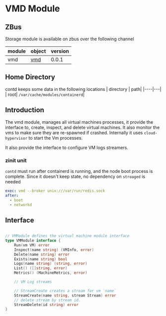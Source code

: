 <h1>VMD Module</h1>

## ZBus

Storage module is available on zbus over the following channel

| module | object | version |
|--------|--------|---------|
| vmd|[vmd](#interface)| 0.0.1|

## Home Directory

contd keeps some data in the following locations
| directory | path|
|----|---|
| root| `/var/cache/modules/containerd`|

## Introduction

The vmd module, manages all virtual machines processes, it provide the interface to, create, inspect, and delete virtual machines. It also monitor the vms to make sure they are re-spawned if crashed. Internally it uses `cloud-hypervisor` to start the Vm processes.

It also provide the interface to configure VM logs streamers.

### zinit unit

`contd` must run after containerd is running, and the node boot process is complete. Since it doesn't keep state, no dependency on `stroaged` is needed

```yaml
exec: vmd --broker unix:///var/run/redis.sock
after:
  - boot
  - networkd
```

## Interface

```go

// VMModule defines the virtual machine module interface
type VMModule interface {
	Run(vm VM) error
	Inspect(name string) (VMInfo, error)
	Delete(name string) error
	Exists(name string) bool
	Logs(name string) (string, error)
	List() ([]string, error)
	Metrics() (MachineMetrics, error)

	// VM Log streams

	// StreamCreate creates a stream for vm `name`
	StreamCreate(name string, stream Stream) error
	// delete stream by stream id.
	StreamDelete(id string) error
}
```
